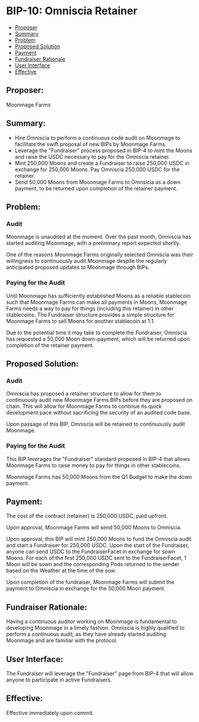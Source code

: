 # BIP-10: Omniscia Retainer

- [Proposer](#proposer)
- [Summary](#summary)
- [Problem](#problem)
- [Proposed Solution](#proposed-solution)
- [Payment](#payment)
- [Fundraiser Rationale](#fundraiser-rationale)
- [User Interface](#user-interface)
- [Effective](#effective)

## Proposer:
Moonmage Farms

## Summary:
- Hire Omniscia to perform a continuous code audit on Moonmage to facilitate the swift proposal of new BIPs by Moonmage Farms.
- Leverage the "Fundraiser" process proposed in BIP-4 to mint the Moons and raise the USDC necessary to pay for the Omniscia retainer.
- Mint 250,000 Moons and create a Fundraiser to raise 250,000 USDC in exchange for 250,000 Moons. Pay Omniscia 250,000 USDC for the retainer.
- Send 50,000 Moons from Moonmage Farms to Omnsicia as a down payment, to be returned upon completion of the retainer payment.

## Problem:

### Audit
Moonmage is unaudited at the moment.  Over the past month, Omniscia has started auditing Moonmage, with a preliminary report expected shortly. 

One of the reasons Moonmage Farms originally selected Omniscia was their willingness to continuously audit Moonmage despite the regularly anticipated proposed updates to Moonmage through BIPs. 

### Paying for the Audit
Until Moonmage has sufficiently established Moons as a reliable stablecoin such that Moonmage Farms can make all payments in Moons, Moonmage Farms needs a way to pay for things (including this retainer) in other stablecoins. The Fundraiser structure provides a simple structure for Moonmage Farms to sell Moons for another stablecoin at 1:1.

Due to the potential time it may take to complete the Fundraiser, Omniscia has requested a 50,000 Moon down-payment, which will be returned upon completion of the retainer payment.

## Proposed Solution:

### Audit
Omniscia has proposed a retainer structure to allow for them to continuously audit new Moonmage Farms BIPs before they are proposed on chain. This will allow for Moonmage Farms to continue its quick development pace without sacrificing the security of an audited code base. 

Upon passage of this BIP, Omniscia will be retained to continuously audit Moonmage. 

### Paying for the Audit
This BIP leverages the "Fundraiser" standard proposed in BIP-4 that allows Moonmage Farms to raise money to pay for things in other stablecoins.

Moonmage Farms has 50,000 Moons from the Q1 Budget to make the down payment. 

## Payment:
The cost of the contract (retainer) is 250,000 USDC, paid upfront.

Upon approval, Moonmage Farms will send 50,000 Moons to Omniscia. 

Upon approval, this BIP will mint 250,000 Moons to fund the Omniscia audit and start a Fundraiser for 250,000 USDC. Upon the start of the Fundraiser, anyone can send USDC to the FundraiserFacet in exchange for sown Moons. For each of the first 250,000 USDC sent to the FundraiserFacet, 1 Moon will be sown and the corresponding Pods returned to the sender based on the Weather at the time of the sow.

Upon completion of the fundraiser, Moonmage Farms will submit the payment to Omniscia in exchange for the 50,000 Moon payment.

## Fundraiser Rationale:
Having a continuous auditor working on Moonmage is fundamental to developing Moonmage in a timely fashion. Omniscia is highly qualified to perform a continuous audit, as they have already started auditing Moonmage and are familiar with the protocol. 

## User Interface:
The Fundraiser will leverage the "Fundraiser" page from BIP-4 that will allow anyone to participate in active Fundraisers.

## Effective:
Effective immediately upon commit.
